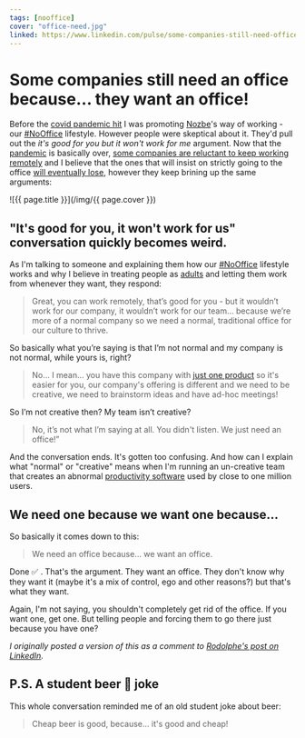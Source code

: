 ```yaml
---
tags: [nooffice]
cover: "office-need.jpg"
linked: https://www.linkedin.com/pulse/some-companies-still-need-office-because-want-michael-sliwinski/
---
```


# Some companies still need an office because… they want an office!

Before the [covid pandemic hit](/covid) I was promoting [Nozbe][n]'s way of working - our [#NoOffice](/nooffice) lifestyle. However people were skeptical about it. They'd pull out the *it's good for you but it won't work for me* argument. Now that the [pandemic](/john/) is basically over, [some companies are reluctant to keep working remotely](/flexibility) and I believe that the ones that will insist on strictly going to the office [will eventually lose](/lose), however they keep brining up the same arguments:

<!--More-->

![{{ page.title }}](/img/{{ page.cover }})

## "It's good for you, it won't work for us" conversation quickly becomes weird.

As I'm talking to someone and explaining them how our [#NoOffice](https://NoOffice.org/) lifestyle works and why I believe in treating people as [adults](/adults) and letting them work from whenever they want, they respond:

> Great, you can work remotely, that’s good for you - but it wouldn’t work for our company, it wouldn’t work for our team… because we’re more of a normal company so we need a normal, traditional office for our culture to thrive.

So basically what you’re saying is that I’m not normal and my company is not normal, while yours is, right?

> No… I mean… you have this company with [just one product][n] so it's easier for you, our company's offering is different and we need to be creative, we need to brainstorm ideas and have ad-hoc meetings!

So I’m not creative then? My team isn’t creative?

> No, it’s not what I’m saying at all. You didn't listen. We just need an office!”

And the conversation ends. It's gotten too confusing. And how can I explain what "normal" or "creative" means when I'm running an un-creative team that creates an abnormal [productivity software][n] used by close to one million users.

## We need one because we want one because…

So basically it comes down to this:

> We need an office because… we want an office.

Done ✅ . That's the argument. They want an office. They don't know why they want it (maybe it's a mix of control, ego and other reasons?) but that's what they want.

Again, I'm not saying, you shouldn't completely get rid of the office. If you want one, get one. But telling people and forcing them to go there just because you have one?

*I originally posted a version of this as a comment to [Rodolphe's post on LinkedIn](https://www.linkedin.com/posts/rodolphedutel_workfromhome-remotework-activity-7003997120844169216-6B3Y).*

## P.S. A student beer 🍺 joke

This whole conversation reminded me of an old student joke about beer:

> Cheap beer is good, because… it's good and cheap!

[n]: https://michael.gratis/nozbe
[np]: https://michael.gratis/nozbepersonal